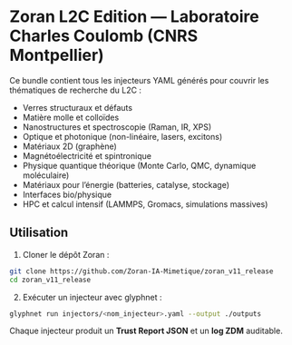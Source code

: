 # Zoran L2C Edition — Laboratoire Charles Coulomb (CNRS Montpellier)

Ce bundle contient tous les injecteurs YAML générés pour couvrir les thématiques de recherche du L2C :
- Verres structuraux et défauts
- Matière molle et colloïdes
- Nanostructures et spectroscopie (Raman, IR, XPS)
- Optique et photonique (non-linéaire, lasers, excitons)
- Matériaux 2D (graphène)
- Magnétoélectricité et spintronique
- Physique quantique théorique (Monte Carlo, QMC, dynamique moléculaire)
- Matériaux pour l’énergie (batteries, catalyse, stockage)
- Interfaces bio/physique
- HPC et calcul intensif (LAMMPS, Gromacs, simulations massives)

## Utilisation

1. Cloner le dépôt Zoran :
```bash
git clone https://github.com/Zoran-IA-Mimetique/zoran_v11_release
cd zoran_v11_release
```

2. Exécuter un injecteur avec glyphnet :
```bash
glyphnet run injectors/<nom_injecteur>.yaml --output ./outputs
```

Chaque injecteur produit un **Trust Report JSON** et un **log ZDM** auditable.
